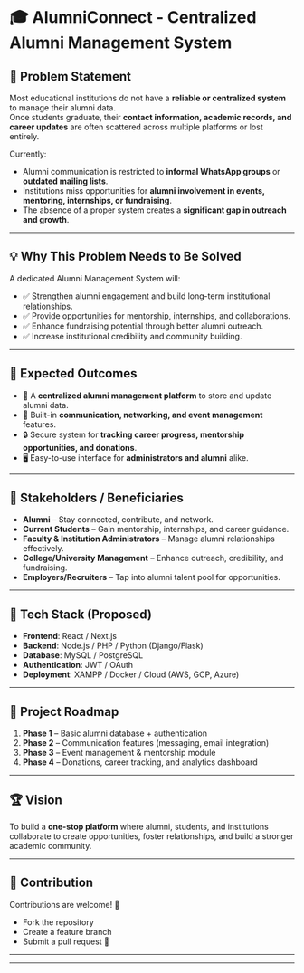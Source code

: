 # 🎓 AlumniConnect - Centralized Alumni Management System

## 📌 Problem Statement
Most educational institutions do not have a **reliable or centralized system** to manage their alumni data.  
Once students graduate, their **contact information, academic records, and career updates** are often scattered across multiple platforms or lost entirely.  

Currently:
- Alumni communication is restricted to **informal WhatsApp groups** or **outdated mailing lists**.  
- Institutions miss opportunities for **alumni involvement in events, mentoring, internships, or fundraising**.  
- The absence of a proper system creates a **significant gap in outreach and growth**.  

---

## 💡 Why This Problem Needs to Be Solved
A dedicated Alumni Management System will:
- ✅ Strengthen alumni engagement and build long-term institutional relationships.  
- ✅ Provide opportunities for mentorship, internships, and collaborations.  
- ✅ Enhance fundraising potential through better alumni outreach.  
- ✅ Increase institutional credibility and community building.  

---

## 🎯 Expected Outcomes
- 📂 A **centralized alumni management platform** to store and update alumni data.  
- 💬 Built-in **communication, networking, and event management** features.  
- 🔒 Secure system for **tracking career progress, mentorship opportunities, and donations**.  
- 🖥 Easy-to-use interface for **administrators and alumni** alike.  

---

## 👥 Stakeholders / Beneficiaries
- **Alumni** – Stay connected, contribute, and network.  
- **Current Students** – Gain mentorship, internships, and career guidance.  
- **Faculty & Institution Administrators** – Manage alumni relationships effectively.  
- **College/University Management** – Enhance outreach, credibility, and fundraising.  
- **Employers/Recruiters** – Tap into alumni talent pool for opportunities.  

---

## 🚀 Tech Stack (Proposed)
- **Frontend**: React / Next.js  
- **Backend**: Node.js / PHP / Python (Django/Flask)  
- **Database**: MySQL / PostgreSQL  
- **Authentication**: JWT / OAuth  
- **Deployment**: XAMPP / Docker / Cloud (AWS, GCP, Azure)  

---

## 📅 Project Roadmap
1. **Phase 1** – Basic alumni database + authentication  
2. **Phase 2** – Communication features (messaging, email integration)  
3. **Phase 3** – Event management & mentorship module  
4. **Phase 4** – Donations, career tracking, and analytics dashboard  

---

## 🏆 Vision
To build a **one-stop platform** where alumni, students, and institutions collaborate to create opportunities, foster relationships, and build a stronger academic community.  

---

## 📌 Contribution
Contributions are welcome! 🎉  
- Fork the repository  
- Create a feature branch  
- Submit a pull request 🚀  

---

---
